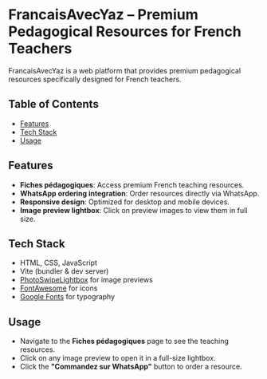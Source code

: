 # FrancaisAvecYaz – Premium Pedagogical Resources for French Teachers

FrancaisAvecYaz is a web platform that provides premium pedagogical resources specifically designed for French teachers.

## Table of Contents
- [Features](#features)
- [Tech Stack](#tech-stack)
- [Usage](#usage)

## Features
- **Fiches pédagogiques**: Access premium French teaching resources.
- **WhatsApp ordering integration**: Order resources directly via WhatsApp.
- **Responsive design**: Optimized for desktop and mobile devices.
- **Image preview lightbox**: Click on preview images to view them in full size.

## Tech Stack
- HTML, CSS, JavaScript
- Vite (bundler & dev server)
- [PhotoSwipeLightbox](https://photoswipe.com/) for image previews
- [FontAwesome](https://fontawesome.com/) for icons
- [Google Fonts](https://fonts.google.com/) for typography

## Usage
- Navigate to the **Fiches pédagogiques** page to see the teaching resources.  
- Click on any image preview to open it in a full-size lightbox.  
- Click the **"Commandez sur WhatsApp"** button to order a resource.

  
